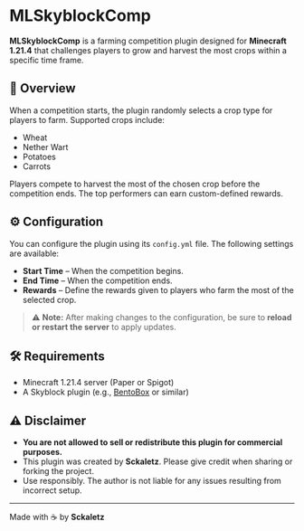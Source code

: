# MLSkyblockComp

**MLSkyblockComp** is a farming competition plugin designed for **Minecraft 1.21.4** that challenges players to grow and harvest the most crops within a specific time frame.

## 🌾 Overview

When a competition starts, the plugin randomly selects a crop type for players to farm. Supported crops include:

- Wheat
- Nether Wart
- Potatoes
- Carrots

Players compete to harvest the most of the chosen crop before the competition ends. The top performers can earn custom-defined rewards.

## ⚙️ Configuration

You can configure the plugin using its `config.yml` file. The following settings are available:

- **Start Time** – When the competition begins.
- **End Time** – When the competition ends.
- **Rewards** – Define the rewards given to players who farm the most of the selected crop.

> ⚠️ **Note:** After making changes to the configuration, be sure to **reload or restart the server** to apply updates.

## 🛠 Requirements

- Minecraft 1.21.4 server (Paper or Spigot)
- A Skyblock plugin (e.g., [BentoBox](https://github.com/BentoBoxWorld/BentoBox) or similar)

## ⚠️ Disclaimer

- **You are not allowed to sell or redistribute this plugin for commercial purposes.**
- This plugin was created by **Sckaletz**. Please give credit when sharing or forking the project.
- Use responsibly. The author is not liable for any issues resulting from incorrect setup.

---

Made with ☕ by **Sckaletz**
